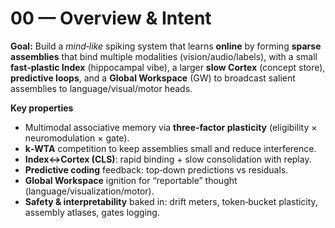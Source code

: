 # 00 — Overview & Intent

**Goal:** Build a *mind‑like* spiking system that learns **online** by forming **sparse assemblies** that bind multiple modalities (vision/audio/labels), with a small **fast‑plastic Index** (hippocampal vibe), a larger **slow Cortex** (concept store), **predictive loops**, and a **Global Workspace** (GW) to broadcast salient assemblies to language/visual/motor heads.

**Key properties**
- Multimodal associative memory via **three‑factor plasticity** (eligibility × neuromodulation × gate).
- **k‑WTA** competition to keep assemblies small and reduce interference.
- **Index↔Cortex (CLS)**: rapid binding + slow consolidation with replay.
- **Predictive coding** feedback: top‑down predictions vs residuals.
- **Global Workspace** ignition for “reportable” thought (language/visualization/motor).
- **Safety & interpretability** baked in: drift meters, token‑bucket plasticity, assembly atlases, gates logging.
